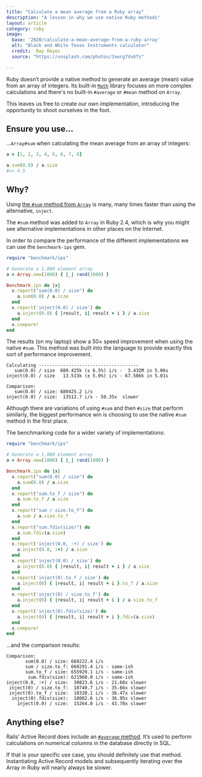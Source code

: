 ```yaml
---
title: "Calculate a mean average from a Ruby array"
description: "A lesson in why we use native Ruby methods"
layout: article
category: ruby
image:
  base: '2020/calculate-a-mean-average-from-a-ruby-array'
  alt: "Black and White Texas Instruments calculator"
  credit:  Ray Reyes
  source: "https://unsplash.com/photos/3xwrg7Vv6Ts"

---
```


Ruby doesn’t provide a native method to generate an average (mean) value from an array of integers. Its built-in [`Math`](https://ruby-doc.org/core-2.7.0/Math.html) library focuses on more complex calculations and there's no built-in `#average` or `#mean` method on `Array`.

This leaves us free to create our own implementation, introducing the opportunity to shoot ourselves in the foot.


## Ensure you use...

...`Array#sum` when calculating the mean average from an array of integers:

```ruby
a = [1, 2, 3, 4, 5, 6, 7, 8]

a.sum(0.0) / a.size
#=> 4.5
```


## Why?

Using [the `#sum` method from `Array`](https://ruby-doc.org/core-2.7.0/Array.html#method-i-sum) is many, many times faster than using the alternative, `inject`.

The `#sum` method was added to `Array` in Ruby 2.4, which is why you might see alternative implementations in other places on the Internet.

In order to compare the performance of the different implementations we can use the `benchmark-ips` gem.

```ruby
require "benchmark/ips"

# Generate a 1,000 element array
a = Array.new(1000) { |_| rand(1000) }

Benchmark.ips do |x|
  x.report("sum(0.0) / size") do
    a.sum(0.0) / a.size
  end
  x.report('inject(0.0) / size') do
    a.inject(0.0) { |result, i| result + i } / a.size
  end
  x.compare!
end
```

The results (on my laptop) show a 50× speed improvement when using the native `#sum`. This method was built into the language to provide exactly this sort of performance improvement.

```
Calculating -------------------------------------
   sum(0.0) / size  680.425k (± 6.5%) i/s -  3.432M in 5.06s
inject(0.0) / size   13.513k (± 5.0%) i/s - 67.586k in 5.01s

Comparison:
   sum(0.0) / size: 680425.2 i/s
inject(0.0) / size:  13512.7 i/s - 50.35x  slower
```

Although there are variations of using `#sum` and then `#size` that perform similarly, the biggest performance win is choosing to use the native `#sum` method in the first place.

The benchmarking code for a wider variety of implementations:

```ruby
require "benchmark/ips"

# Generate a 1,000 element array
a = Array.new(1000) { |_| rand(1000) }

Benchmark.ips do |x|
  x.report("sum(0.0) / size") do
    a.sum(0.0) / a.size
  end
  x.report("sum.to_f / size") do
    a.sum.to_f / a.size
  end
  x.report("sum / size.to_f") do
    a.sum / a.size.to_f
  end
  x.report("sum.fdiv(size)") do
    a.sum.fdiv(a.size)
  end
  x.report('inject(0.0, :+) / size') do
    a.inject(0.0, :+) / a.size
  end
  x.report('inject(0.0) / size') do
    a.inject(0.0) { |result, i| result + i } / a.size
  end
  x.report('inject(0).to_f / size') do
    a.inject(0) { |result, i| result + i }.to_f / a.size
  end
  x.report('inject(0) / size.to_f') do
    a.inject(0) { |result, i| result + i } / a.size.to_f
  end
  x.report('inject(0).fdiv(size)') do
    a.inject(0) { |result, i| result + i }.fdiv(a.size)
  end
  x.compare!
end
```

...and the comparison results:

```
Comparison:
       sum(0.0) / size: 668222.4 i/s
       sum / size.to_f: 660291.4 i/s - same-ish
       sum.to_f / size: 655929.1 i/s - same-ish
        sum.fdiv(size): 621960.0 i/s - same-ish
inject(0.0, :+) / size:  30823.6 i/s - 21.68x slower
 inject(0) / size.to_f:  18740.7 i/s - 35.66x slower
 inject(0).to_f / size:  18320.1 i/s - 36.47x slower
  inject(0).fdiv(size):  18082.6 i/s - 36.95x slower
    inject(0.0) / size:  15264.0 i/s - 43.78x slower
```


## Anything else?

Rails’ Active Record does include an [`#average` method](https://api.rubyonrails.org/classes/ActiveRecord/Calculations.html#method-i-average). It’s used to perform calculations on numerical columns in the database directly in SQL.

If that is your specific use case, you should definitely use that method. Instantiating Active Record models and subsequently iterating over the Array in Ruby will nearly always be slower.
